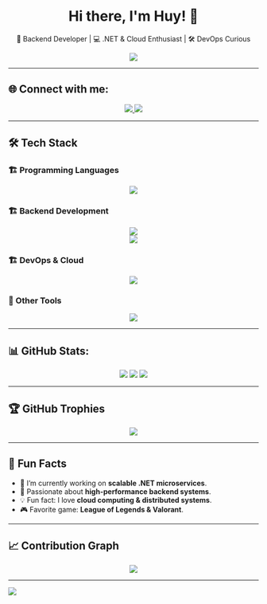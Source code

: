 <h1 align="center">
  Hi there, I'm Huy! 👋
</h1>

<p align="center">
  🚀 Backend Developer | 💻 .NET & Cloud Enthusiast | 🛠️ DevOps Curious
</p>

<p align="center">
  <img src="https://readme-typing-svg.herokuapp.com?font=Fira+Code&pause=1000&color=F75C7E&center=true&width=435&lines=.NET+%7C+C%23+%7C+Cloud+%7C+DevOps;Passionate+about+Backend+Development;Building+Scalable+Microservices!;Always+Learning+New+Tech!">
</p>

---

## 🌐 Connect with me:
<p align="center">
  <a href="https://www.facebook.com/profile.php?id=100092395280897">
    <img src="https://img.shields.io/badge/Facebook-1877F2?style=for-the-badge&logo=facebook&logoColor=white">
  </a>
  <a href="[https://huy69185.github.io](https://github.com/huy69185)">
    <img src="https://img.shields.io/badge/Portfolio-000000?style=for-the-badge&logo=react&logoColor=white">
  </a>
</p>

---

## 🛠 Tech Stack

### 🏗 Programming Languages
<p align="center">
  <img src="https://skillicons.dev/icons?i=cs,cpp,c,java,py,ts,js" />
</p>

### 🏗 Backend Development
<p align="center">
 <img src="https://skillicons.dev/icons?i=dotnet,azure,postgres,mysql,redis,rabbitmq,docker" />
  <br>
  <img src="https://img.shields.io/badge/SQL%20Server-CC2927?style=for-the-badge&logo=microsoft%20sql%20server&logoColor=white" />
</p>

### 🏗 DevOps & Cloud
<p align="center">
  <img src="https://skillicons.dev/icons?i=docker,kubernetes,azure,linux,nginx" />
</p>

### 📜 Other Tools
<p align="center">
  <img src="https://skillicons.dev/icons?i=git,github,postman,vscode,visualstudio" />
</p>

---

## 📊 GitHub Stats:
<p align="center">
  <img src="https://github-readme-stats.vercel.app/api?username=huy69185&theme=dark&hide_border=false&include_all_commits=false&count_private=false">
  <img src="https://github-readme-streak-stats.herokuapp.com/?user=huy69185&theme=dark&hide_border=false">
  <img src="https://github-readme-stats.vercel.app/api/top-langs/?username=huy69185&theme=dark&hide_border=false&include_all_commits=false&count_private=false&layout=compact">
</p>

---

## 🏆 GitHub Trophies
<p align="center">
  <img src="https://github-profile-trophy.vercel.app/?username=huy69185&theme=radical&no-frame=false&no-bg=false&margin-w=10">
</p>

---

## 🎯 Fun Facts
- 🔭 I’m currently working on **scalable .NET microservices**.
- 🎯 Passionate about **high-performance backend systems**.
- 💡 Fun fact: I love **cloud computing & distributed systems**.
- 🎮 Favorite game: **League of Legends & Valorant**.

---

## 📈 Contribution Graph
<p align="center">
  <img src="https://github-readme-activity-graph.vercel.app/graph?username=huy69185&theme=react-dark&hide_border=true">
</p>

---

[![](https://visitcount.itsvg.in/api?id=huy69185&icon=0&color=0)](https://visitcount.itsvg.in)

<!-- Proudly created with GPRM ( https://gprm.itsvg.in ) -->
